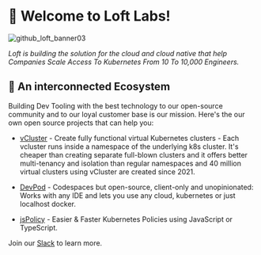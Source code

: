 # 👋 Welcome to Loft Labs!

![github_loft_banner03](https://github.com/hrittikhere/hrittikhere/assets/67012359/64cb73e4-4822-4df2-9c0d-b5f850743b3e)

_Loft is building the solution for the cloud and cloud native that help Companies Scale Access To Kubernetes From 10 To 10,000 Engineers._


## 🚀 An interconnected Ecosystem

Building Dev Tooling with the best technology to our open-source community and to our loyal customer base is our mission. Here's the our own open source projects that can help you:

- [vCluster](https://github.com/loft-sh/vcluster) - Create fully functional virtual Kubernetes clusters - Each vcluster runs inside a namespace of the underlying k8s cluster. It's cheaper than creating separate full-blown clusters and it offers better multi-tenancy and isolation than regular namespaces and 40 million virtual clusters using vCluster are created since 2021.

- [DevPod](https://github.com/loft-sh/devpod) - Codespaces but open-source, client-only and unopinionated: Works with any IDE and lets you use any cloud, kubernetes or just localhost docker.

- [jsPolicy](https://github.com/loft-sh/jspolicy) - Easier & Faster Kubernetes Policies using JavaScript or TypeScript.


Join our [Slack](https://slack.loft.sh/) to learn more.
